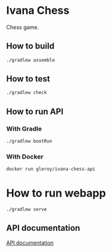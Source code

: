 # Ivana Chess

Chess game.

## How to build

```bash
./gradlew assemble
```

## How to test

```bash
./gradlew check
```

## How to run API

### With Gradle

```bash
./gradlew bootRun
```

### With Docker

```bash
docker run gleroy/ivana-chess-api
```

# How to run webapp

```bash
./gradlew serve
```

## API documentation

[API documentation](https://documenter.getpostman.com/view/9866325/TW6tLq59)
